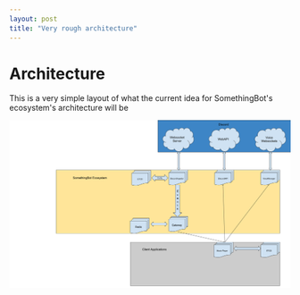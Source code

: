 ```yaml
---
layout: post
title: "Very rough architecture"
---
```


# Architecture

This is a very simple layout of what the current idea for SomethingBot's ecosystem's architecture will be


![Architecture](2021-11-28-architecture-assets/architecture.png)
